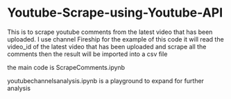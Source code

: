 # Youtube-Scrape-using-Youtube-API



This is to scrape youtube comments from the latest video that has been uploaded.
I use channel Fireship for the example of this code
it will read the video_id of the latest video that has been uploaded and scrape all the comments
then the result will be imported into a csv file

the main code is ScrapeComments.ipynb

youtubechannelsanalysis.ipynb is a playground to expand for further analysis
